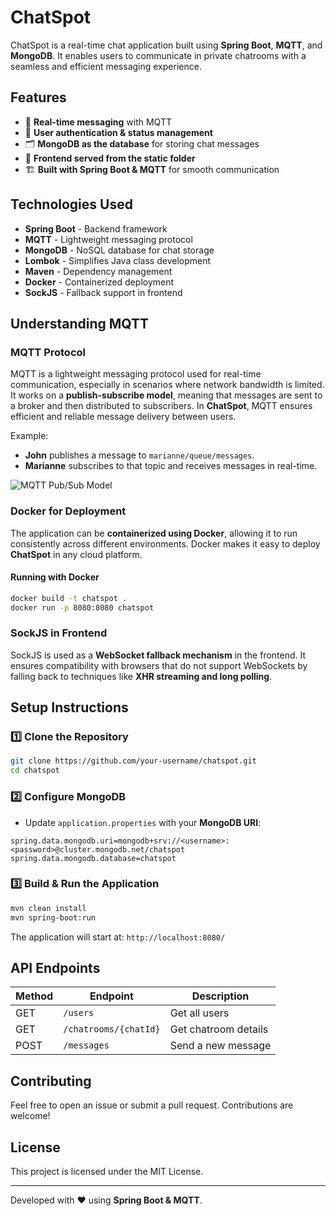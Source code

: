 # ChatSpot

ChatSpot is a real-time chat application built using **Spring Boot**, **MQTT**, and **MongoDB**. It enables users to communicate in private chatrooms with a seamless and efficient messaging experience.

## Features

- 📡 **Real-time messaging** with MQTT
- 🔐 **User authentication & status management**
- 🗂 **MongoDB as the database** for storing chat messages
- 🎨 **Frontend served from the static folder**
- 🏗 **Built with Spring Boot & MQTT** for smooth communication

## Technologies Used

- **Spring Boot** - Backend framework
- **MQTT** - Lightweight messaging protocol
- **MongoDB** - NoSQL database for chat storage
- **Lombok** - Simplifies Java class development
- **Maven** - Dependency management
- **Docker** - Containerized deployment
- **SockJS** - Fallback support in frontend

## Understanding MQTT

### MQTT Protocol
MQTT is a lightweight messaging protocol used for real-time communication, especially in scenarios where network bandwidth is limited. It works on a **publish-subscribe model**, meaning that messages are sent to a broker and then distributed to subscribers. In **ChatSpot**, MQTT ensures efficient and reliable message delivery between users.

Example:
- **John** publishes a message to `marianne/queue/messages`.
- **Marianne** subscribes to that topic and receives messages in real-time.

![MQTT Pub/Sub Model](/mnt/data/image.png)

### Docker for Deployment
The application can be **containerized using Docker**, allowing it to run consistently across different environments. Docker makes it easy to deploy **ChatSpot** in any cloud platform.

#### Running with Docker
```sh
docker build -t chatspot .
docker run -p 8080:8080 chatspot
```

### SockJS in Frontend
SockJS is used as a **WebSocket fallback mechanism** in the frontend. It ensures compatibility with browsers that do not support WebSockets by falling back to techniques like **XHR streaming and long polling**.

## Setup Instructions

### 1️⃣ Clone the Repository
```sh
git clone https://github.com/your-username/chatspot.git
cd chatspot
```

### 2️⃣ Configure MongoDB
- Update `application.properties` with your **MongoDB URI**:
```properties
spring.data.mongodb.uri=mongodb+srv://<username>:<password>@cluster.mongodb.net/chatspot
spring.data.mongodb.database=chatspot
```

### 3️⃣ Build & Run the Application
```sh
mvn clean install
mvn spring-boot:run
```

The application will start at: `http://localhost:8080/`

## API Endpoints

| Method | Endpoint | Description |
|--------|---------|-------------|
| GET | `/users` | Get all users |
| GET | `/chatrooms/{chatId}` | Get chatroom details |
| POST | `/messages` | Send a new message |

## Contributing
Feel free to open an issue or submit a pull request. Contributions are welcome!

## License
This project is licensed under the MIT License.

---
Developed with ❤️ using **Spring Boot & MQTT**.


